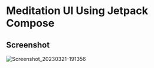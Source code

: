 # Meditation UI Using Jetpack Compose

## Screenshot
![Screenshot_20230321-191356](https://user-images.githubusercontent.com/53580076/226618102-0e5871db-d678-4acb-a427-eda103152ee5.png)
